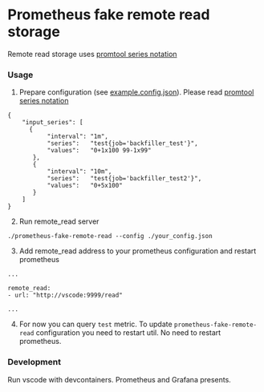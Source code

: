 # Prometheus fake remote read storage

Remote read storage uses [promtool series notation](https://prometheus.io/docs/prometheus/latest/configuration/unit_testing_rules/#series)

### Usage

1. Prepare configuration (see [example.config.json](./configs/example.config.json)). Please read [promtool series notation](https://prometheus.io/docs/prometheus/latest/configuration/unit_testing_rules/#series)
```
{
    "input_series": [
      {
           "interval": "1m",
           "series":   "test{job='backfiller_test'}",
           "values":   "0+1x100 99-1x99"
       },
       {
           "interval": "10m",
           "series":   "test{job='backfiller_test2'}",
           "values":   "0+5x100"
       }
    ]
}
```

2. Run remote_read server 
```
./prometheus-fake-remote-read --config ./your_config.json
```


3. Add remote_read address to your prometheus configuration and restart prometheus

```
...

remote_read:
- url: "http://vscode:9999/read"

...

```

4. For now you can query `test` metric. To update `prometheus-fake-remote-read` configuration you need to restart util. No need to restart prometheus.


### Development

Run vscode with devcontainers. Prometheus and Grafana presents.